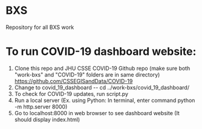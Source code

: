 # BXS
Repository for all BXS work

# To run COVID-19 dashboard website:
1. Clone this repo and JHU CSSE COVID-19 Github repo (make sure both "work-bxs" and "COVID-19" folders are in same directory)
https://github.com/CSSEGISandData/COVID-19
2. Change to covid_19_dashboard -- cd ../work-bxs/covid_19_dashboard/
3. To check for COVID-19 updates, run script.py
4. Run a local server (Ex. using Python: In terminal, enter command python -m http.server 8000)
5. Go to localhost:8000 in web browser to see dashboard website (It should display index.html)
